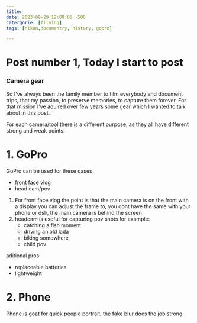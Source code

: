 ```yaml
---
title:
date: 2023-09-29 12:00:00 -500
catergorie: [filming]
tags: [nikon,documentry, history, gopro]

---
```

# Post number 1, Today I start to post
### Camera gear

So I've always been the family member to film everybody and document trips, that my passion, to preserve memories, to capture them forever.
For that mission I've aquired over few years some gear which I wanted to talk about in this post.

For each camera/tool there is a different purpose, as they all have different strong and weak points.

# 1.   GoPro
 GoPro can be used for these cases

 - front face vlog
 - head cam/pov
 
1. For front face vlog the point is that the main camera is on the front with a display you can adjust the frame to, you dont have the same with your phone or dslr, the main camera is behind the screen
2. headcam is useful for capturing pov shots for example:
    - catching a fish moment
    - driving an old lada
    - biking somewhere
    - child pov

aditional pros:
- replaceable batteries
- lightweight

# 2. Phone
Phone is goat for quick people portrait, the fake blur does the job
strong 
